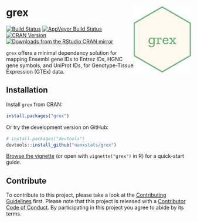 # grex  <a href="https://nanx.me/grex/"><img src="man/figures/logo.png" align="right" height="180" /></a>

[![Build Status](https://travis-ci.org/nanxstats/grex.svg?branch=master)](https://travis-ci.org/nanxstats/grex)
[![AppVeyor Build Status](https://ci.appveyor.com/api/projects/status/github/nanxstats/grex?branch=master&svg=true)](https://ci.appveyor.com/project/nanxstats/grex)
[![CRAN Version](https://www.r-pkg.org/badges/version/grex)](https://cran.r-project.org/package=grex)
[![Downloads from the RStudio CRAN mirror](https://cranlogs.r-pkg.org/badges/grex)](https://cranlogs.r-pkg.org/badges/grex)

`grex` offers a minimal dependency solution for mapping Ensembl gene IDs to Entrez IDs, HGNC gene symbols, and UniProt IDs, for Genotype-Tissue Expression (GTEx) data.

## Installation

Install `grex` from CRAN:

```r
install.packages("grex")
```

Or try the development version on GitHub:

```r
# install.packages("devtools")
devtools::install_github("nanxstats/grex")
```

[Browse the vignette](https://nanx.me/grex/articles/grex.html) (or open with `vignette("grex")` in R) for a quick-start guide.

## Contribute

To contribute to this project, please take a look at the [Contributing Guidelines](CONTRIBUTING.md) first. Please note that this project is released with a [Contributor Code of Conduct](CONDUCT.md). By participating in this project you agree to abide by its terms.
